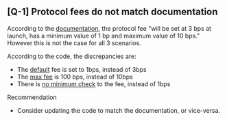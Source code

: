 ## [Q-1] Protocol fees do not match documentation
According to the [documentation](https://v2-docs.maiadao.io/protocols/Ulysses/overview/unified-liquidity/fees#protocol-fees), the protocol fee "will be set at 3 bps at launch, has a minimum value of 1 bp and maximum value of 10 bps." However this is not the case for all 3 scenarios. 

According to the code, the discrepancies are:
- The [default](https://github.com/code-423n4/2023-05-maia/blob/54a45beb1428d85999da3f721f923cbf36ee3d35/src/ulysses-amm/UlyssesPool.sol#L67) fee is set to 1bps, instead of 3bps
- The [max fee](https://github.com/code-423n4/2023-05-maia/blob/54a45beb1428d85999da3f721f923cbf36ee3d35/src/ulysses-amm/UlyssesPool.sol#L51-L52) is 100 bps, instead of 10bps
- There is [no minimum check](https://github.com/code-423n4/2023-05-maia/blob/54a45beb1428d85999da3f721f923cbf36ee3d35/src/ulysses-amm/UlyssesPool.sol#L323-L330) to the fee, instead of 1bps

Recommendation
- Consider updating the code to match the documentation, or vice-versa.
